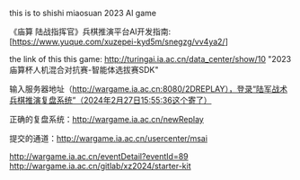 this is to shishi miaosuan 2023 AI game

《庙算 陆战指挥官》兵棋推演平台AI开发指南: \[<https://www.yuque.com/xuzepei-kyd5m/snegzg/vv4ya2/>]

the link of this this game: http://turingai.ia.ac.cn/data_center/show/10
"2023庙算杯人机混合对抗赛-智能体选拔赛SDK"

输入服务器地址（http://wargame.ia.ac.cn:8080/2DREPLAY），登录“陆军战术兵棋推演复盘系统”（2024年2月27日15:55:36这个寄了）

正确的复盘系统：http://wargame.ia.ac.cn/newReplay

提交的通道：http://wargame.ia.ac.cn/usercenter/msai

http://wargame.ia.ac.cn/eventDetail?eventId=89
http://wargame.ia.ac.cn/gitlab/xz2024/starter-kit